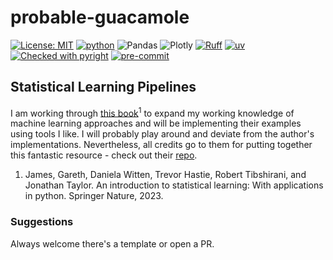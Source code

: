 # probable-guacamole
[![License: MIT](https://img.shields.io/badge/License-MIT-yellow.svg)](https://opensource.org/licenses/MIT)
[![python](https://img.shields.io/badge/Python-3.9%20%7C%203.10%20%7C%203.11%20%7C%203.12-blue)](https://www.python.org)
![Pandas](https://img.shields.io/badge/pandas-%23150458.svg?style=for-the-badge&logo=pandas&logoColor=white)
![Plotly](https://img.shields.io/badge/Plotly-%233F4F75.svg?style=for-the-badge&logo=plotly&logoColor=white)
[![Ruff](https://img.shields.io/endpoint?url=https://raw.githubusercontent.com/astral-sh/ruff/main/assets/badge/v2.json)](https://github.com/astral-sh/ruff)
[![uv](https://img.shields.io/endpoint?url=https://raw.githubusercontent.com/astral-sh/uv/main/assets/badge/v0.json)](https://github.com/astral-sh/uv)
[![Checked with pyright](https://microsoft.github.io/pyright/img/pyright_badge.svg)](https://microsoft.github.io/pyright/)
[![pre-commit](https://img.shields.io/badge/pre--commit-enabled-brightgreen?logo=pre-commit&logoColor=white)](https://github.com/pre-commit/pre-commit)

## Statistical Learning Pipelines

I am working through [this book](https://www.statlearning.com)<sup>1</sup> to expand my working knowledge of machine learning approaches and will be implementing their examples using tools I like. I will probably play around and deviate from the author's implementations. Nevertheless, all credits go to them for putting together this fantastic resource - check out their [repo](https://github.com/intro-stat-learning/ISLP).

1. James, Gareth, Daniela Witten, Trevor Hastie, Robert Tibshirani, and Jonathan Taylor. An introduction to statistical learning: With applications in python. Springer Nature, 2023.


### Suggestions
Always welcome there's a template or open a PR.
